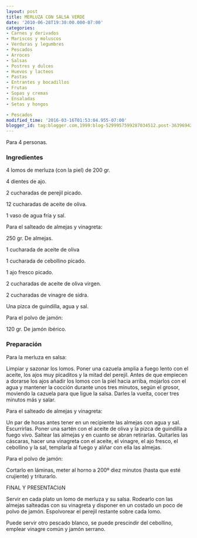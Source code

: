 ```yaml
---
layout: post
title: MERLUZA CON SALSA VERDE
date: '2010-06-28T19:30:00.000-07:00'
categories:
- Carnes y derivados
- Mariscos y moluscos
- Verduras y legumbres
- Pescados
- Arroces
- Salsas
- Postres y dulces
- Huevos y lacteos
- Pastas
- Entrantes y bocadillos
- Frutas
- Sopas y cremas
- Ensaladas
- Setas y hongos

- Pescados
modified_time: '2016-03-16T01:53:04.955-07:00'
blogger_id: tag:blogger.com,1999:blog-5299957599287034512.post-3639694275392015642
---
```


Para 4 personas.

<h3>Ingredientes</h3>

4   lomos de merluza (con la piel) de 200 gr.

4   dientes de ajo.

2   cucharadas de perejil picado.

12 cucharadas de aceite de oliva.

1   vaso de agua fría y sal.

Para el salteado de almejas y vinagreta:

250 gr.  De almejas.

1    cucharada de aceite de oliva

1    cucharada de cebollino picado.

1    ajo fresco picado.

2    cucharadas de aceite de oliva virgen.

2    cucharadas de vinagre de sidra.

Una pizca de guindilla, agua y sal.

Para el polvo de jamón:

120 gr. De jamón ibérico.

<h3>Preparación</h3>

Para la merluza en salsa:

Limpiar y sazonar los lomos. Poner una cazuela amplia a fuego lento con el aceite, los ajos muy picaditos y la mitad del perejil. Antes de que empiecen a dorarse los ajos añadir los lomos con la piel hacia arriba, mojarlos con el agua y mantener la cocción durante unos tres minutos, según el grosor, moviendo la cazuela para que ligue la salsa. Darles la vuelta, cocer tres minutos más y salar.

Para el salteado de almejas y vinagreta:

Un par de horas antes tener en un recipiente las almejas con agua y sal. Escurrirlas. Poner una sartén con el aceite de oliva y la pizca de guindilla a fuego vivo. Saltear las almejas y en cuanto se abran retirarlas. Quitarles las cáscaras, hacer una vinagreta con el aceite, el vinagre, el ajo fresco, el cebollino y la sal, templarla al fuego y aliñar con ella las almejas.

Para el polvo de jamón:

Cortarlo en láminas, meter al horno a 200&ordm; diez minutos (hasta que esté crujiente) y triturarlo.

FINAL Y PRESENTACIóN

Servir en cada plato un lomo de merluza y su salsa. Rodearlo con las almejas salteadas con su vinagreta y disponer en un costado un poco de polvo de jamón. Espolvorear el perejil restante sobre cada lomo.

Puede servir otro pescado blanco, se puede prescindir del cebollino, emplear vinagre común y jamón serrano.


